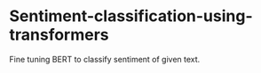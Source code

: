 # Sentiment-classification-using-transformers
Fine tuning BERT to classify sentiment of given text.
